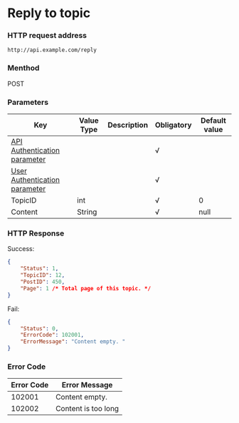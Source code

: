 # Reply to topic

###  HTTP request address
`http://api.example.com/reply`

### Menthod
POST

###  Parameters
Key|Value Type|Description|Obligatory|Default value
---|---|---|---|---
[API Authentication parameter](authentication.md#parameters)|||√|
[User Authentication parameter](login.md#user-authentication-parameters)|||√|
TopicID|int||√|0
Content|String||√|null


### HTTP Response
Success:
```json
{
	"Status": 1,
	"TopicID": 12,
	"PostID": 450,
	"Page": 1 /* Total page of this topic. */
}
```

Fail:
```json
{
	"Status": 0,
	"ErrorCode": 102001,
	"ErrorMessage": "Content empty. "
}
```

### Error Code
Error Code|Error Message
---|---
102001|Content empty. 
102002|Content is too long
